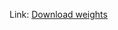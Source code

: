 Link: [Download weights](https://drive.google.com/drive/folders/1QMYZhrSTcXVlmS1_KzeuKl4wCnVRgcWj?usp=sharing)

